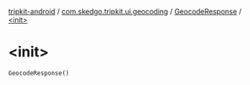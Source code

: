 [tripkit-android](../../index.md) / [com.skedgo.tripkit.ui.geocoding](../index.md) / [GeocodeResponse](index.md) / [&lt;init&gt;](./-init-.md)

# &lt;init&gt;

`GeocodeResponse()`